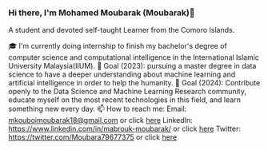 ### Hi there, I'm Mohamed Moubarak (Moubarak)👋
A student and devoted self-taught Learner from the Comoro Islands.



🎓 I'm currently doing internship to finish my bachelor's degree of computer science and computational intelligence in the International Islamic University Malaysia(IIUM).
🎯 Goal (2023): pursuing a master degree in data science to have a deeper understanding about machine learning and artificial intelligence in order to help the humanity.
🎯 Goal (2024): Contribute openly to the Data Science and Machine Learning Research community, educate myself on the most recent technologies in this field, and learn something new every day.
📫 How to reach me:
Email: mkouboimoubarak18@gmail.com or click [here](mkouboimoubarak18@gmail.com)
LinkedIn: https://www.linkedin.com/in/mabrouk-moubarak/ or click [here](https://www.linkedin.com/in/mabrouk-moubarak/)
Twitter: https://twitter.com/Moubara79677375 or click [here](https://twitter.com/Moubara79677375)

